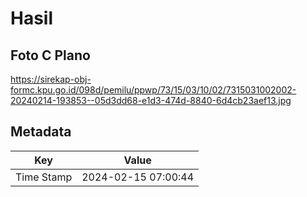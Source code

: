# Hasil

## Foto C Plano

https://sirekap-obj-formc.kpu.go.id/098d/pemilu/ppwp/73/15/03/10/02/7315031002002-20240214-193853--05d3dd68-e1d3-474d-8840-6d4cb23aef13.jpg


## Metadata

| Key        | Value               |
| ---------- | ------------------- |
| Time Stamp | 2024-02-15 07:00:44 |



